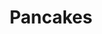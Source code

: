 ---
layout: recette
categories: [recettes]
hidden: true
lang: fr
sitemap: false
title: Pancakes
type: sucre
pour: pour 16 pancakes
recettes:
  Classique:
    ingredients: 
        - nom: farine blanche
          qte: 125
          unite: gr
        - nom: sucre
          qte: 15
          unite: gr
        - nom: levure chimique
          qte: 8
          unite: gr
        - nom: bicarbonate de soude
          qte: 1
          unite: gr
        - nom: sel
          qte: 2
          unite: gr
        - nom: oeuf 
          qte: 1
        - nom: huile neutre
          qte: 30
          unite: mL
        - nom: lait
          qte: 190
          unite: mL
        - nom: vanille liquide
          qte: au goût
    etapes:
        - label: Préparation
          details:
            - Dans un saladier, ajouter la farine, le sucre, la levure, le bicarbonate et le sel
            - Ajouter l'oeuf battu, l'huile et le lait
            - Mélanger sans insister
            - Laisser reposer 10 minutes
    cuisson: 
        - Faire chauffer une poêle à crêpes
        - Tester que la poêle est chaude en faisant un mini pancake
        - Cuire chaque pancake, 2-3 minutes par côté
---